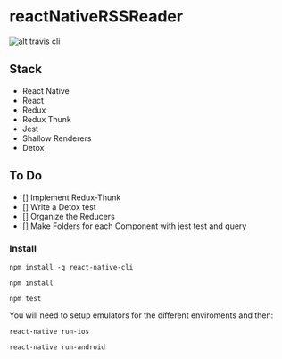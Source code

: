 # reactNativeRSSReader
![alt travis cli](https://travis-ci.org/aljones15/reactNativeRSSReader.svg?branch=master)

## Stack
- React Native
- React
- Redux
- Redux Thunk
- Jest
- Shallow Renderers
- Detox

## To Do
- [] Implement Redux-Thunk
- [] Write a Detox test
- [] Organize the Reducers
- [] Make Folders for each Component with jest test and query

### Install
```
npm install -g react-native-cli

npm install

npm test
```
You will need to setup emulators for the different enviroments and then:
```
react-native run-ios

react-native run-android
```
